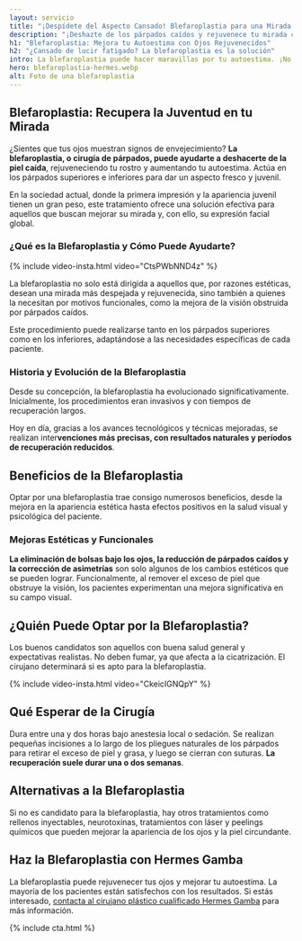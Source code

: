 ```yaml
---
layout: servicio
title: "¡Despídete del Aspecto Cansado! Blefaroplastia para una Mirada Renovada"
description: "¡Deshazte de los párpados caídos y rejuvenece tu mirada con la blefaroplastia! Consulta ahora para sentirte más joven y seguro de ti mismo."
h1: "Blefaroplastia: Mejora tu Autoestima con Ojos Rejuvenecidos"
h2: "¿Cansado de lucir fatigado? La blefaroplastia es la solución"
intro: La blefaroplastia puede hacer maravillas por tu autoestima. ¡No pierdas más tiempo! Descubre cómo mejorar tu apariencia y confianza aquí.
hero: blefaroplastia-hermes.webp
alt: Foto de una blefaroplastia
---
```

## Blefaroplastia: Recupera la Juventud en tu Mirada

¿Sientes que tus ojos muestran signos de envejecimiento? **La blefaroplastia, o cirugía de párpados, puede ayudarte a deshacerte de la piel caída**, rejuveneciendo tu rostro y aumentando tu autoestima. Actúa en los párpados superiores e inferiores para dar un aspecto fresco y juvenil.

En la sociedad actual, donde la primera impresión y la apariencia juvenil tienen un gran peso, este tratamiento ofrece una solución efectiva para aquellos que buscan mejorar su mirada y, con ello, su expresión facial global.

### ¿Qué es la Blefaroplastia y Cómo Puede Ayudarte?

{% include video-insta.html video="CtsPWbNND4z" %}

La blefaroplastia no solo está dirigida a aquellos que, por razones estéticas, desean una mirada más despejada y rejuvenecida, sino también a quienes la necesitan por motivos funcionales, como la mejora de la visión obstruida por párpados caídos.

Este procedimiento puede realizarse tanto en los párpados superiores como en los inferiores, adaptándose a las necesidades específicas de cada paciente.

### Historia y Evolución de la Blefaroplastia

Desde su concepción, la blefaroplastia ha evolucionado significativamente. Inicialmente, los procedimientos eran invasivos y con tiempos de recuperación largos.

Hoy en día, gracias a los avances tecnológicos y técnicas mejoradas, se realizan inter**venciones más precisas, con resultados naturales y períodos de recuperación reducidos**.

## Beneficios de la Blefaroplastia

Optar por una blefaroplastia trae consigo numerosos beneficios, desde la mejora en la apariencia estética hasta efectos positivos en la salud visual y psicológica del paciente.

### Mejoras Estéticas y Funcionales

**La eliminación de bolsas bajo los ojos, la reducción de párpados caídos y la corrección de asimetrías** son solo algunos de los cambios estéticos que se pueden lograr. Funcionalmente, al remover el exceso de piel que obstruye la visión, los pacientes experimentan una mejora significativa en su campo visual.

## ¿Quién Puede Optar por la Blefaroplastia?

Los buenos candidatos son aquellos con buena salud general y expectativas realistas. No deben fumar, ya que afecta a la cicatrización. El cirujano determinará si es apto para la blefaroplastia.

{% include video-insta.html video="CkeicIGNQpY" %}

## Qué Esperar de la Cirugía

Dura entre una y dos horas bajo anestesia local o sedación. Se realizan pequeñas incisiones a lo largo de los pliegues naturales de los párpados para retirar el exceso de piel y grasa, y luego se cierran con suturas. **La recuperación suele durar una o dos semanas**.

## Alternativas a la Blefaroplastia

Si no es candidato para la blefaroplastia, hay otros tratamientos como rellenos inyectables, neurotoxinas, tratamientos con láser y peelings químicos que pueden mejorar la apariencia de los ojos y la piel circundante.

## Haz la Blefaroplastia con Hermes Gamba

La blefaroplastia puede rejuvenecer tus ojos y mejorar tu autoestima. La mayoría de los pacientes están satisfechos con los resultados. Si estás interesado, [contacta al cirujano plástico cualificado Hermes Gamba]({{'contacto'|relative_url}}) para más información.

{% include cta.html %}
